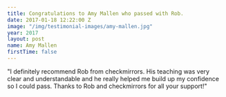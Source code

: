 ```yaml
---
title: Congratulations to Amy Mallen who passed with Rob.
date: 2017-01-18 12:22:00 Z
image: "/img/testimonial-images/amy-mallen.jpg"
year: 2017
layout: post
name: Amy Mallen
firstTime: false
---
```


"I definitely recommend Rob from checkmirrors.  His teaching was very clear and understandable and he really helped me build up my confidence so I could pass. Thanks to Rob and checkmirrors for all your support!"
